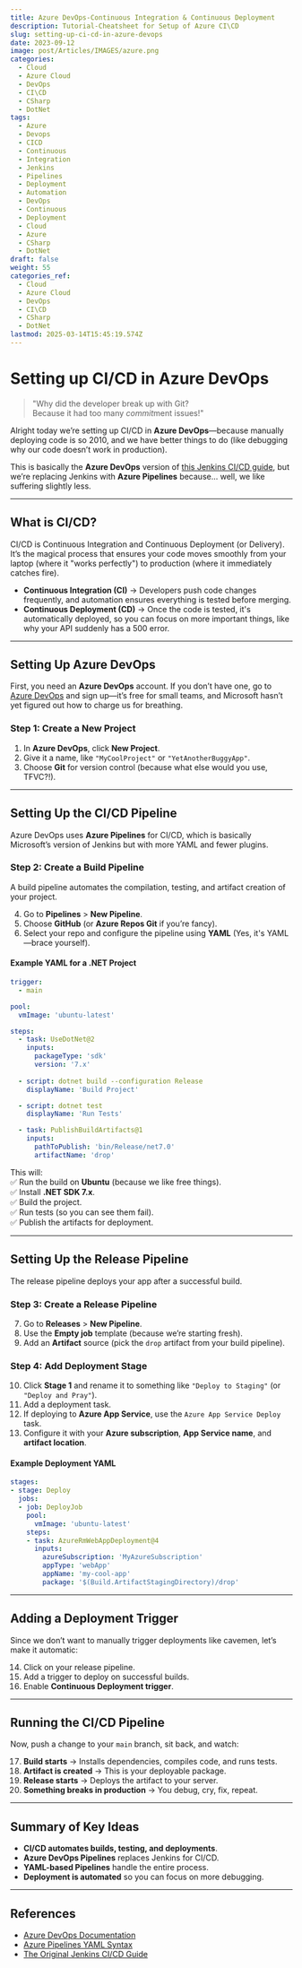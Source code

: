 ```yaml
---
title: Azure DevOps-Continuous Integration & Continuous Deployment
description: Tutorial-Cheatsheet for Setup of Azure CI\CD
slug: setting-up-ci-cd-in-azure-devops
date: 2023-09-12
image: post/Articles/IMAGES/azure.png
categories:
  - Cloud
  - Azure Cloud
  - DevOps
  - CI\CD
  - CSharp
  - DotNet
tags:
  - Azure
  - Devops
  - CICD
  - Continuous
  - Integration
  - Jenkins
  - Pipelines
  - Deployment
  - Automation
  - DevOps
  - Continuous
  - Deployment
  - Cloud
  - Azure
  - CSharp
  - DotNet
draft: false
weight: 55
categories_ref:
  - Cloud
  - Azure Cloud
  - DevOps
  - CI\CD
  - CSharp
  - DotNet
lastmod: 2025-03-14T15:45:19.574Z
---
```

# Setting up CI/CD in Azure DevOps

> "Why did the developer break up with Git?\
> Because it had too many *commit*ment issues!"

Alright today we’re setting up CI/CD in **Azure DevOps**—because manually deploying code is so 2010, and we have better things to do (like debugging why our code doesn’t work in production).

This is basically the **Azure DevOps** version of [this Jenkins CI/CD guide](https://brianbraatz.github.io/p/jenkins-cicd/), but we’re replacing Jenkins with **Azure Pipelines** because... well, we like suffering slightly less.

***

## What is CI/CD?

CI/CD is Continuous Integration and Continuous Deployment (or Delivery). It’s the magical process that ensures your code moves smoothly from your laptop (where it "works perfectly") to production (where it immediately catches fire).

* **Continuous Integration (CI)** → Developers push code changes frequently, and automation ensures everything is tested before merging.
* **Continuous Deployment (CD)** → Once the code is tested, it's automatically deployed, so you can focus on more important things, like why your API suddenly has a 500 error.

***

## Setting Up Azure DevOps

First, you need an **Azure DevOps** account. If you don’t have one, go to [Azure DevOps](https://dev.azure.com/) and sign up—it’s free for small teams, and Microsoft hasn’t yet figured out how to charge us for breathing.

### Step 1: Create a New Project

1. In **Azure DevOps**, click **New Project**.
2. Give it a name, like `"MyCoolProject"` or `"YetAnotherBuggyApp"`.
3. Choose **Git** for version control (because what else would you use, TFVC?!).

***

## Setting Up the CI/CD Pipeline

Azure DevOps uses **Azure Pipelines** for CI/CD, which is basically Microsoft’s version of Jenkins but with more YAML and fewer plugins.

### Step 2: Create a Build Pipeline

A build pipeline automates the compilation, testing, and artifact creation of your project.

4. Go to **Pipelines** > **New Pipeline**.
5. Choose **GitHub** (or **Azure Repos Git** if you’re fancy).
6. Select your repo and configure the pipeline using **YAML** (Yes, it's YAML—brace yourself).

#### Example YAML for a .NET Project

```yaml
trigger:
  - main

pool:
  vmImage: 'ubuntu-latest'

steps:
  - task: UseDotNet@2
    inputs:
      packageType: 'sdk'
      version: '7.x'
  
  - script: dotnet build --configuration Release
    displayName: 'Build Project'

  - script: dotnet test
    displayName: 'Run Tests'

  - task: PublishBuildArtifacts@1
    inputs:
      pathToPublish: 'bin/Release/net7.0'
      artifactName: 'drop'
```

This will:\
✅ Run the build on **Ubuntu** (because we like free things).\
✅ Install **.NET SDK 7.x**.\
✅ Build the project.\
✅ Run tests (so you can see them fail).\
✅ Publish the artifacts for deployment.

***

## Setting Up the Release Pipeline

The release pipeline deploys your app after a successful build.

### Step 3: Create a Release Pipeline

7. Go to **Releases** > **New Pipeline**.
8. Use the **Empty job** template (because we’re starting fresh).
9. Add an **Artifact** source (pick the `drop` artifact from your build pipeline).

### Step 4: Add Deployment Stage

10. Click **Stage 1** and rename it to something like `"Deploy to Staging"` (or `"Deploy and Pray"`).
11. Add a deployment task.
12. If deploying to **Azure App Service**, use the `Azure App Service Deploy` task.
13. Configure it with your **Azure subscription**, **App Service name**, and **artifact location**.

#### Example Deployment YAML

```yaml
stages:
- stage: Deploy
  jobs:
  - job: DeployJob
    pool:
      vmImage: 'ubuntu-latest'
    steps:
    - task: AzureRmWebAppDeployment@4
      inputs:
        azureSubscription: 'MyAzureSubscription'
        appType: 'webApp'
        appName: 'my-cool-app'
        package: '$(Build.ArtifactStagingDirectory)/drop'
```

***

## Adding a Deployment Trigger

Since we don’t want to manually trigger deployments like cavemen, let’s make it automatic:

14. Click on your release pipeline.
15. Add a trigger to deploy on successful builds.
16. Enable **Continuous Deployment trigger**.

***

## Running the CI/CD Pipeline

Now, push a change to your `main` branch, sit back, and watch:

17. **Build starts** → Installs dependencies, compiles code, and runs tests.
18. **Artifact is created** → This is your deployable package.
19. **Release starts** → Deploys the artifact to your server.
20. **Something breaks in production** → You debug, cry, fix, repeat.

***

## Summary of Key Ideas

* **CI/CD automates builds, testing, and deployments**.
* **Azure DevOps Pipelines** replaces Jenkins for CI/CD.
* **YAML-based Pipelines** handle the entire process.
* **Deployment is automated** so you can focus on more debugging.

***

## References

* [Azure DevOps Documentation](https://learn.microsoft.com/en-us/azure/devops/)
* [Azure Pipelines YAML Syntax](https://learn.microsoft.com/en-us/azure/devops/pipelines/yaml-schema)
* [The Original Jenkins CI/CD Guide](https://brianbraatz.github.io/p/jenkins-cicd/)
